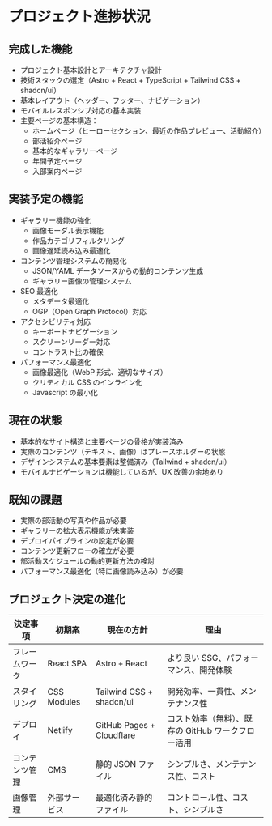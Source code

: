 # プロジェクト進捗状況

## 完成した機能

- プロジェクト基本設計とアーキテクチャ設計
- 技術スタックの選定（Astro + React + TypeScript + Tailwind CSS + shadcn/ui）
- 基本レイアウト（ヘッダー、フッター、ナビゲーション）
- モバイルレスポンシブ対応の基本実装
- 主要ページの基本構造：
  - ホームページ（ヒーローセクション、最近の作品プレビュー、活動紹介）
  - 部活紹介ページ
  - 基本的なギャラリーページ
  - 年間予定ページ
  - 入部案内ページ

## 実装予定の機能

- ギャラリー機能の強化
  - 画像モーダル表示機能
  - 作品カテゴリフィルタリング
  - 画像遅延読み込み最適化
- コンテンツ管理システムの簡易化
  - JSON/YAML データソースからの動的コンテンツ生成
  - ギャラリー画像の管理システム
- SEO 最適化
  - メタデータ最適化
  - OGP（Open Graph Protocol）対応
- アクセシビリティ対応
  - キーボードナビゲーション
  - スクリーンリーダー対応
  - コントラスト比の確保
- パフォーマンス最適化
  - 画像最適化（WebP 形式、適切なサイズ）
  - クリティカル CSS のインライン化
  - Javascript の最小化

## 現在の状態

- 基本的なサイト構造と主要ページの骨格が実装済み
- 実際のコンテンツ（テキスト、画像）はプレースホルダーの状態
- デザインシステムの基本要素は整備済み（Tailwind + shadcn/ui）
- モバイルナビゲーションは機能しているが、UX 改善の余地あり

## 既知の課題

- 実際の部活動の写真や作品が必要
- ギャラリーの拡大表示機能が未実装
- デプロイパイプラインの設定が必要
- コンテンツ更新フローの確立が必要
- 部活動スケジュールの動的更新方法の検討
- パフォーマンス最適化（特に画像読み込み）が必要

## プロジェクト決定の進化

| 決定事項       | 初期案       | 現在の方針                | 理由                                               |
| -------------- | ------------ | ------------------------- | -------------------------------------------------- |
| フレームワーク | React SPA    | Astro + React             | より良い SSG、パフォーマンス、開発体験             |
| スタイリング   | CSS Modules  | Tailwind CSS + shadcn/ui  | 開発効率、一貫性、メンテナンス性                   |
| デプロイ       | Netlify      | GitHub Pages + Cloudflare | コスト効率（無料）、既存の GitHub ワークフロー活用 |
| コンテンツ管理 | CMS          | 静的 JSON ファイル        | シンプルさ、メンテナンス性、コスト                 |
| 画像管理       | 外部サービス | 最適化済み静的ファイル    | コントロール性、コスト、シンプルさ                 |
